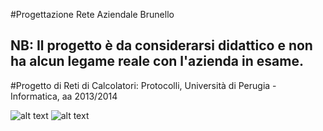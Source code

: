 #Progettazione Rete Aziendale Brunello

## **NB:** Il progetto è da considerarsi didattico e non ha alcun legame reale con l'azienda in esame.

#Progetto di Reti di Calcolatori: Protocolli, Università di Perugia - Informatica, aa 2013/2014

![alt text](https://raw.githubusercontent.com/ScaccialaCoding/ReteAziendaleBrunello/master/Immagini/2014-05-14%2012.21.56.jpg "foglio1")
![alt text](https://raw.githubusercontent.com/ScaccialaCoding/ReteAziendaleBrunello/master/Immagini/2014-05-14%2012.22.04.jpg "foglio1")
